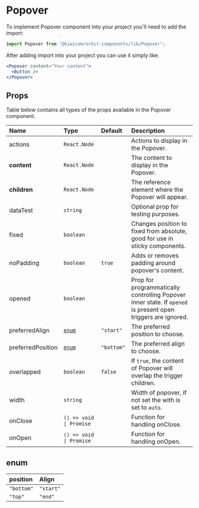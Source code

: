 # Popover

To implement Popover component into your project you'll need to add the import:

```jsx
import Popover from "@kiwicom/orbit-components/lib/Popover";
```

After adding import into your project you can use it simply like:

```jsx
<Popover content="Your content">
  <Button />
</Popover>
```

## Props

Table below contains all types of the props available in the Popover component.

| Name              | Type                    | Default    | Description                                                                                                  |
| :---------------- | :---------------------- | :--------- | :----------------------------------------------------------------------------------------------------------- |
| actions           | `React.Node`            |            | Actions to display in the Popover.                                                                           |
| **content**       | `React.Node`            |            | The content to display in the Popover.                                                                       |
| **children**      | `React.Node`            |            | The reference element where the Popover will appear.                                                         |
| dataTest          | `string`                |            | Optional prop for testing purposes.                                                                          |
| fixed             | `boolean`               |            | Changes position to fixed from absolute, good for use in sticky components.                                  |
| noPadding         | `boolean`               | `true`     | Adds or removes padding around popover's content.                                                            |
| opened            | `boolean`               |            | Prop for programmatically controlling Popover inner state. If `opened` is present open triggers are ignored. |
| preferredAlign    | [`enum`](#enum)         | `"start"`  | The preferred position to choose.                                                                            |
| preferredPosition | [`enum`](#enum)         | `"bottom"` | The preferred align to choose.                                                                               |
| overlapped        | `boolean`               | `false`    | If `true`, the content of Popover will overlap the trigger children.                                         |
| width             | `string`                |            | Width of popover, if not set the with is set to `auto`.                                                      |
| onClose           | `() => void \| Promise` |            | Function for handling onClose.                                                                               |
| onOpen            | `() => void \| Promise` |            | Function for handling onOpen.                                                                                |

## enum

| position   | Align      |
| :--------- | :--------- |
| `"bottom"` | `"start"`  |
| `"top"`    | `"end"`    |
